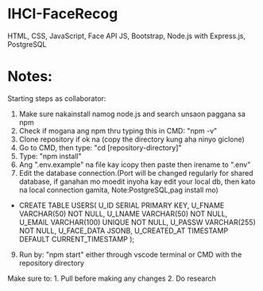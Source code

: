 # IHCI-FaceRecog

HTML, CSS, JavaScript, Face API JS, Bootstrap,
Node.js with Express.js, PostgreSQL


# Notes:
Starting steps as collaborator:
 1. Make sure nakainstall namog node.js and search unsaon paggana sa npm
 2. Check if mogana ang npm thru typing this in CMD: "npm -v"
 3. Clone repository if ok na (copy the directory kung aha ninyo giclone)
 4. Go to CMD, then type: "cd [repository-directory]"
 5. Type: "npm install"
 6. Ang ".env.example" na file kay icopy then paste then irename to ".env"
 7. Edit the database connection.(Port will be changed regularly for shared database, if ganahan mo moedit inyoha kay edit your local db, then kato na local connection gamita, Note:PostgreSQL,pag install mo)
  -  CREATE TABLE USERS(
     U_ID SERIAL PRIMARY KEY,
     U_FNAME VARCHAR(50) NOT NULL,
  	 U_LNAME VARCHAR(50) NOT NULL,
     U_EMAIL VARCHAR(100) UNIQUE NOT NULL,
     U_PASSW VARCHAR(255) NOT NULL,
     U_FACE_DATA JSONB,
     U_CREATED_AT TIMESTAMP DEFAULT CURRENT_TIMESTAMP
     );
 9. Run by: "npm start" either through vscode terminal or CMD with the repository directory

Make sure to:
    1. Pull before making any changes
    2. Do research
